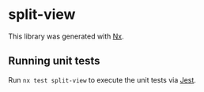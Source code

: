 # split-view

This library was generated with [Nx](https://nx.dev).

## Running unit tests

Run `nx test split-view` to execute the unit tests via [Jest](https://jestjs.io).
